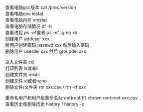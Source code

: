 查看电脑gcc版本 cat /proc/version <br>
查看电脑cpu iostat <br>
查看电脑内存 vmstat <br>
查看电脑存储情况 df -h <br>
查看进程 ps -ef或者 ps -ef |grep xx <br>
创建用户 adduser xxx <br>
给用户创建密码 passwd xxx 然后输入密码 <br>
删除用户 userdel xxx 然后 groupdel xxx <br>

进入文件夹 cd <br>
打印列表 ls或者ll <br>
创建文件夹 mkdir <br>
创建文件 vi或者nano <br>
删除文件/文件夹 rm xxx.csv / rm -rf xxx <br>

重命名用户和用户组重命名为root(root下) chown root:root xxx.csv <br>
查看历史和删除历史 history / history -c <br>

